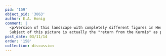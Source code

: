 ```yaml
---
pid: '159'
object_pid: '3063'
author: E.A. Honig
comment: |
  <p>Version of this landscape with completely different figures in Hermitage (Ertz as Jan II, #23; panel, 48 x 67). RKD has it as Jan the Elder.<br />
  Subject of this picture is actually the "return from the Kermis" as painted in previous generation by Aertsen. Little peasant child at left has a pennant in her hand, and in midground two peasant people are helping along a third who is clearly drunk.  The rich people have been there too because somebody has stuck a pennant into the lead horse's bridle!  There is a charming little Pieter I moment at far right midground where a cowherd is blowing his horn and herding some cattle over the crest of a hillock. Really nice, interesting work.</p>
post_date: 03/11/14
order: '158'
collection: discussion
---
```

